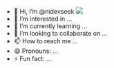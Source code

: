 - 👋 Hi, I’m @nidevseek ![](https://komarev.com/ghpvc/?username=qwnbe)
- 👀 I’m interested in ...
- 🌱 I’m currently learning ...
- 💞️ I’m looking to collaborate on ...
- 📫 How to reach me ...
- 😄 Pronouns: ...
- ⚡ Fun fact: ...
